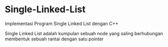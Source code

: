 # Single-Linked-List
Implementasi Program Single Linked List dengan C++

Single Linked List adalah kumpulan sebuah node yang saling berhubungan membentuk sebuah rantai dengan satu pointer